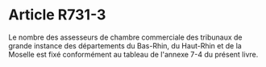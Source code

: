 # Article R731-3

Le nombre des assesseurs de chambre commerciale des tribunaux de grande instance des départements du Bas-Rhin, du Haut-Rhin et de la Moselle est fixé conformément au tableau de l'annexe 7-4 du présent livre.
